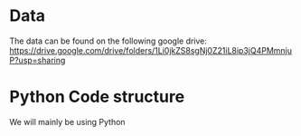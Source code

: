 # Data
The data can be found on the following google drive:
https://drive.google.com/drive/folders/1Li0jkZS8sgNj0Z21iL8ip3jQ4PMmnjuP?usp=sharing

# Python Code structure
We will mainly be using Python
